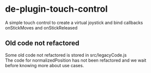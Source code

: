 # de-plugin-touch-control
A simple touch control to create a virtual joystick and bind callbacks onStickMoves and onStickReleased

## Old code not refactored
Some old code not refactored is stored in src/legacyCode.js  
The code for normalizedPosition has not been refactored and we wait before knowing more about use cases.  